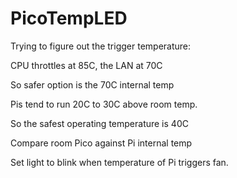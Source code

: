 # PicoTempLED

Trying to figure out the trigger temperature:

CPU throttles at 85C, the LAN at 70C

So safer option is the 70C internal temp

Pis tend to run 20C to 30C above room temp.

So the safest operating temperature is 40C

Compare room Pico against Pi internal temp

Set light to blink when temperature of Pi triggers fan.
